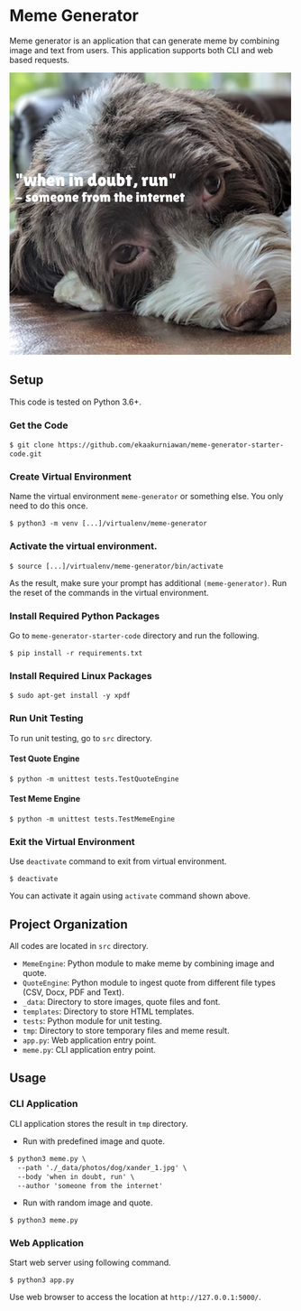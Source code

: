 # Meme Generator
Meme generator is an application that can generate meme by combining image and text from users.
This application supports both CLI and web based requests.

![sample_result](./src/tmp/542639957643155.jpg)

## Setup
This code is tested on Python 3.6+.

### Get the Code
```
$ git clone https://github.com/ekaakurniawan/meme-generator-starter-code.git
```

### Create Virtual Environment
Name the virtual environment `meme-generator` or something else. You only need to do this once.
```
$ python3 -m venv [...]/virtualenv/meme-generator
```

### Activate the virtual environment.
```
$ source [...]/virtualenv/meme-generator/bin/activate
```
As the result, make sure your prompt has additional `(meme-generator)`. Run the reset of the commands in the virtual environment.

### Install Required Python Packages
Go to `meme-generator-starter-code` directory and run the following.
```
$ pip install -r requirements.txt
```

### Install Required Linux Packages
```
$ sudo apt-get install -y xpdf
```

### Run Unit Testing
To run unit testing, go to `src` directory.
#### Test Quote Engine
```
$ python -m unittest tests.TestQuoteEngine
```
#### Test Meme Engine
```
$ python -m unittest tests.TestMemeEngine
```

### Exit the Virtual Environment
Use `deactivate` command to exit from virtual environment.
```
$ deactivate
```
You can activate it again using `activate` command shown above.


## Project Organization
All codes are located in `src` directory.
 - `MemeEngine`: Python module to make meme by combining image and quote.
 - `QuoteEngine`: Python module to ingest quote from different file types (CSV, Docx, PDF and Text).
 - `_data`: Directory to store images, quote files and font.
 - `templates`: Directory to store HTML templates.
 - `tests`: Python module for unit testing.
 - `tmp`: Directory to store temporary files and meme result.
 - `app.py`: Web application entry point.
 - `meme.py`: CLI application entry point.

## Usage
### CLI Application
CLI application stores the result in `tmp` directory.
 - Run with predefined image and quote.
```
$ python3 meme.py \
  --path './_data/photos/dog/xander_1.jpg' \
  --body 'when in doubt, run' \
  --author 'someone from the internet'
```
 - Run with random image and quote.
```
$ python3 meme.py
```

### Web Application
Start web server using following command.
```
$ python3 app.py
```
Use web browser to access the location at `http://127.0.0.1:5000/`.
